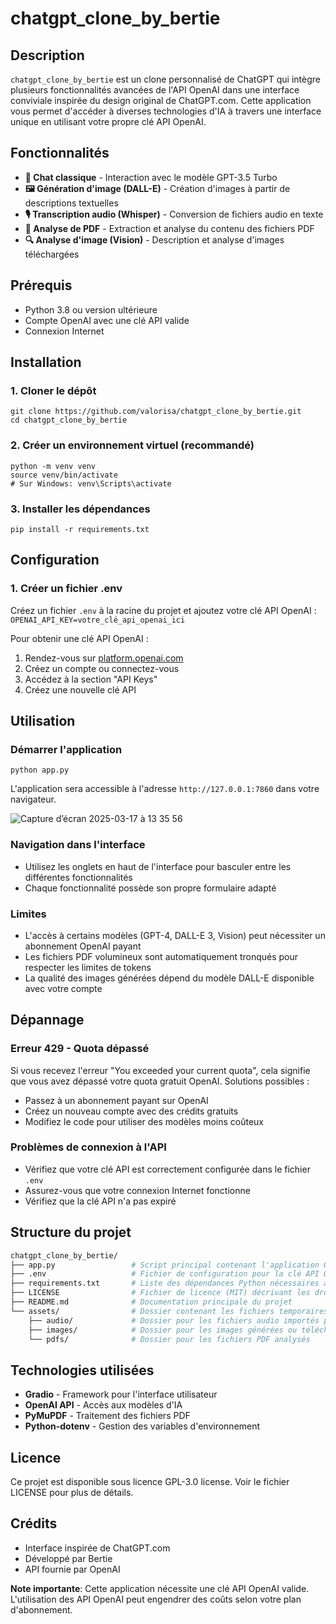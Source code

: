 # chatgpt_clone_by_bertie

## Description

`chatgpt_clone_by_bertie` est un clone personnalisé de ChatGPT qui intègre plusieurs fonctionnalités avancées de l'API OpenAI dans une interface conviviale inspirée du design original de ChatGPT.com. Cette application vous permet d'accéder à diverses technologies d'IA à travers une interface unique en utilisant votre propre clé API OpenAI.

## Fonctionnalités

- **💬 Chat classique** - Interaction avec le modèle GPT-3.5 Turbo
- **🖼️ Génération d'image (DALL-E)** - Création d'images à partir de descriptions textuelles
- **🎙️ Transcription audio (Whisper)** - Conversion de fichiers audio en texte
- **📄 Analyse de PDF** - Extraction et analyse du contenu des fichiers PDF
- **🔍 Analyse d'image (Vision)** - Description et analyse d'images téléchargées

## Prérequis

- Python 3.8 ou version ultérieure
- Compte OpenAI avec une clé API valide
- Connexion Internet

## Installation

### 1. Cloner le dépôt

```shell
git clone https://github.com/valorisa/chatgpt_clone_by_bertie.git
cd chatgpt_clone_by_bertie
```

### 2. Créer un environnement virtuel (recommandé)

```shell
python -m venv venv
source venv/bin/activate
# Sur Windows: venv\Scripts\activate
```

### 3. Installer les dépendances

```shell
pip install -r requirements.txt
```

## Configuration

### 1. Créer un fichier .env

Créez un fichier `.env` à la racine du projet et ajoutez votre clé API OpenAI :
```OPENAI_API_KEY=votre_clé_api_openai_ici```

Pour obtenir une clé API OpenAI :

1. Rendez-vous sur [platform.openai.com](https://platform.openai.com)
2. Créez un compte ou connectez-vous
3. Accédez à la section "API Keys"
4. Créez une nouvelle clé API

## Utilisation

### Démarrer l'application

```shell
python app.py
```

L'application sera accessible à l'adresse ```http://127.0.0.1:7860``` dans votre navigateur.

![Capture d’écran 2025-03-17 à 13 35 56](https://github.com/user-attachments/assets/4514cfa6-2705-42a5-8110-69538f479d16)

### Navigation dans l'interface

- Utilisez les onglets en haut de l'interface pour basculer entre les différentes fonctionnalités
- Chaque fonctionnalité possède son propre formulaire adapté

### Limites

- L'accès à certains modèles (GPT-4, DALL-E 3, Vision) peut nécessiter un abonnement OpenAI payant
- Les fichiers PDF volumineux sont automatiquement tronqués pour respecter les limites de tokens
- La qualité des images générées dépend du modèle DALL-E disponible avec votre compte

## Dépannage

### Erreur 429 - Quota dépassé

Si vous recevez l'erreur "You exceeded your current quota", cela signifie que vous avez dépassé votre quota gratuit OpenAI. Solutions possibles :

- Passez à un abonnement payant sur OpenAI
- Créez un nouveau compte avec des crédits gratuits
- Modifiez le code pour utiliser des modèles moins coûteux

### Problèmes de connexion à l'API

- Vérifiez que votre clé API est correctement configurée dans le fichier `.env`
- Assurez-vous que votre connexion Internet fonctionne
- Vérifiez que la clé API n'a pas expiré

## Structure du projet

```bash
chatgpt_clone_by_bertie/
├── app.py                 # Script principal contenant l'application Gradio
├── .env                   # Fichier de configuration pour la clé API OpenAI (à créer manuellement)
├── requirements.txt       # Liste des dépendances Python nécessaires au projet
├── LICENSE                # Fichier de licence (MIT) décrivant les droits d'utilisation du projet
├── README.md              # Documentation principale du projet
└── assets/                # Dossier contenant les fichiers temporaires et téléchargés
    ├── audio/             # Dossier pour les fichiers audio importés par l'utilisateur
    ├── images/            # Dossier pour les images générées ou téléchargées
    └── pdfs/              # Dossier pour les fichiers PDF analysés

```

## Technologies utilisées

- **Gradio** - Framework pour l'interface utilisateur
- **OpenAI API** - Accès aux modèles d'IA
- **PyMuPDF** - Traitement des fichiers PDF
- **Python-dotenv** - Gestion des variables d'environnement

## Licence

Ce projet est disponible sous licence GPL-3.0 license. Voir le fichier LICENSE pour plus de détails.

## Crédits

- Interface inspirée de ChatGPT.com
- Développé par Bertie
- API fournie par OpenAI

**Note importante**: Cette application nécessite une clé API OpenAI valide. L'utilisation des API OpenAI peut engendrer des coûts selon votre plan d'abonnement.

